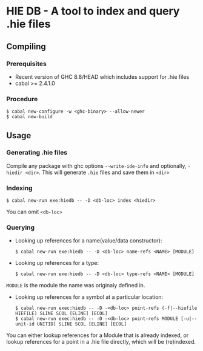 # HIE DB - A tool to index and query .hie files

## Compiling

### Prerequisites

- Recent version of GHC 8.8/HEAD which includes support for .hie files
- cabal >= 2.4.1.0

### Procedure

```
$ cabal new-configure -w <ghc-binary> --allow-newer
$ cabal new-build
```

## Usage

### Generating .hie files

Compile any package with ghc options `--write-ide-info` and optionally,
`-hiedir <dir>`. This will generate `.hie` files and save them in `<dir>`

### Indexing

```
$ cabal new-run exe:hiedb -- -D <db-loc> index <hiedir>
```

You can omit `<db-loc>`

### Querying

- Looking up references for a name(value/data constructor):
  ```
  $ cabal new-run exe:hiedb -- -D <db-loc> name-refs <NAME> [MODULE]
  ```
- Looking up references for a type:
  ```
  $ cabal new-run exe:hiedb -- -D <db-loc> type-refs <NAME> [MODULE]
  ```

`MODULE` is the module the name was originaly defined in.

- Looking up references for a symbol at a particular location:
  ```
  $ cabal new-run exec:hiedb -- -D -<db-loc> point-refs (-f|--hiefile HIEFILE) SLINE SCOL [ELINE] [ECOL]  
  $ cabal new-run exec:hiedb -- -D -<db-loc> point-refs MODULE [-u|--unit-id UNITID] SLINE SCOL [ELINE] [ECOL]
  ```

You can either lookup references for a Module that is already indexed,
or lookup references for a point in a .hie file directly, which will be
(re)indexed.
